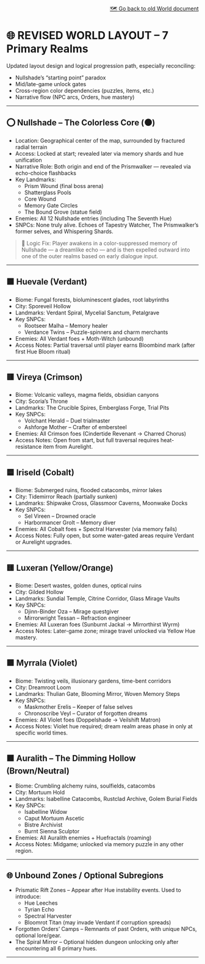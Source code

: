
<div align="right">

[🗺️ Go back to old World document](../world.md)

</div>

# 🌐 REVISED WORLD LAYOUT – 7 Primary Realms

Updated layout design and logical progression path, especially reconciling:
- Nullshade’s “starting point” paradox
- Mid/late-game unlock gates
- Cross-region color dependencies (puzzles, items, etc.)
- Narrative flow (NPC arcs, Orders, hue mastery)

---

## ⭕ Nullshade – The Colorless Core (⚫)
- Location: Geographical center of the map, surrounded by fractured radial terrain
- Access: Locked at start; revealed later via memory shards and hue unification
- Narrative Role: Both origin and end of the Prismwalker — revealed via echo-choice flashbacks
- Key Landmarks:
  - Prism Wound (final boss arena)
  - Shatterglass Pools
  - Core Wound
  - Memory Gate Circles
  - The Bound Grove (statue field)
- Enemies: All 12 Nullshade entries (including The Seventh Hue)
- SNPCs: None truly alive. Echoes of Tapestry Watcher, The Prismwalker’s former selves, and Whispering Shards.

> 📌 Logic Fix: 
> Player awakens in a color-suppressed memory of Nullshade — a dreamlike echo —
> and is then expelled outward into one of the outer realms based on early dialogue input.

---

## 🟩 Huevale (Verdant)
- Biome: Fungal forests, bioluminescent glades, root labyrinths
- City: Sporeveil Hollow
- Landmarks: Verdant Spiral, Mycelial Sanctum, Petalgrave
- Key SNPCs:
  - Rootseer Malha – Memory healer
  - Verdance Twins – Puzzle-spinners and charm merchants
- Enemies: All Verdant foes + Moth-Witch (unbound)
- Access Notes: 
Partial traversal until player earns Bloombind mark (after first Hue Bloom ritual)

---

## 🟥 Vireya (Crimson)
- Biome: Volcanic valleys, magma fields, obsidian canyons
- City: Scoria’s Throne
- Landmarks: The Crucible Spires, Emberglass Forge, Trial Pits
- Key SNPCs:
    - Volchant Herald – Duel trialmaster
    - Ashforge Mother – Crafter of embersteel
- Enemies: All Crimson foes (Cindertide Revenant → Charred Chorus)
- Access Notes: 
Open from start, but full traversal requires heat-resistance item from Aurelight.

---

## 🟦 Iriseld (Cobalt)
- Biome: Submerged ruins, flooded catacombs, mirror lakes
- City: Tidemirror Reach (partially sunken)
- Landmarks: Shipwake Cross, Glassmoor Caverns, Moonwake Docks
- Key SNPCs:
  - Sel Vireen – Drowned oracle
  - Harbormancer Grolt – Memory diver
- Enemies: All Cobalt foes + Spectral Harvester (via memory fails)
- Access Notes: 
Fully open, but some water-gated areas require Verdant or Aurelight upgrades.

---

## 🟨 Luxeran (Yellow/Orange)
- Biome: Desert wastes, golden dunes, optical ruins
- City: Gilded Hollow
- Landmarks: Sundial Temple, Citrine Corridor, Glass Mirage Vaults
- Key SNPCs:
  - Djinn-Binder Oza – Mirage questgiver
  - Mirrorwright Tessan – Refraction engineer
- Enemies: All Luxeran foes (Sunburnt Jackal → Mirrorthirst Wyrm)
- Access Notes: Later-game zone; mirage travel unlocked via Yellow Hue mastery.

---

## 🟪 Myrrala (Violet)
- Biome: Twisting veils, illusionary gardens, time-bent corridors
- City: Dreamroot Loom
- Landmarks: Thulian Gate, Blooming Mirror, Woven Memory Steps
- Key SNPCs:
  - Maskmother Erelis – Keeper of false selves
  - Chronoscribe Veyl – Curator of forgotten dreams
- Enemies: All Violet foes (Doppelshade → Veilshift Matron)
- Access Notes: 
Violet hue required; dream realm areas phase in only at specific world times.

---

## 🟫 Auralith – The Dimming Hollow (Brown/Neutral)
- Biome: Crumbling alchemy ruins, soulfields, catacombs
- City: Mortuum Hold
- Landmarks: Isabelline Catacombs, Rustclad Archive, Golem Burial Fields
- Key SNPCs:
  - Isabelline Widow
  - Caput Mortuum Ascetic
  - Bistre Archivist
  - Burnt Sienna Sculptor
- Enemies: All Auralith enemies + Huefractals (roaming)
- Access Notes: Midgame; unlocked via memory puzzle in any other region.

---

## 🌐 Unbound Zones / Optional Subregions
- Prismatic Rift Zones – Appear after Hue instability events. Used to introduce:
  - Hue Leeches
  - Tyrian Echo
  - Spectral Harvester
  - Bloomrot Titan (may invade Verdant if corruption spreads)
- Forgotten Orders’ Camps – Remnants of past Orders, with unique NPCs, optional lore/gear.
- The Spiral Mirror – Optional hidden dungeon unlocking only after encountering all 6 primary hues.

---
